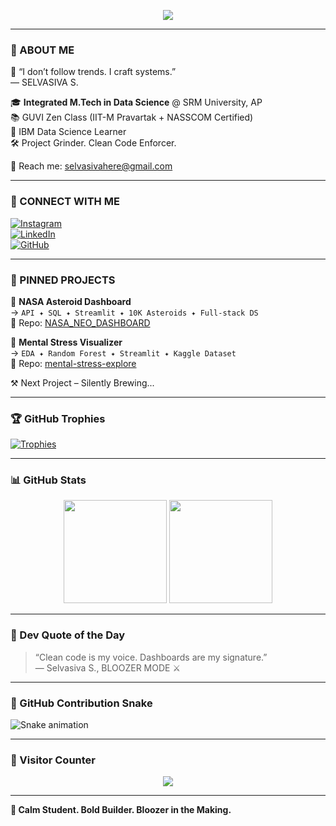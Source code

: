 <!-- Typing SVG -->
<p align="center">
  <img src="https://readme-typing-svg.herokuapp.com?font=Fira+Code&size=22&duration=4000&pause=1000&color=FF6B6B&center=true&width=435&lines=Hi+I'm+Selvasiva+%F0%9F%A7%A0;Student+Data+Scientist+in+Training+%F0%9F%94%96;Clean+Code+is+my+Voice.;Dashboards+are+my+Signature.">
</p>

---

### 🧠 ABOUT ME

💬 “I don’t follow trends. I craft systems.”  
— SELVASIVA S.

🎓 **Integrated M.Tech in Data Science** @ SRM University, AP  
📚 GUVI Zen Class (IIT-M Pravartak + NASSCOM Certified)  
🧪 IBM Data Science Learner  
🛠️ Project Grinder. Clean Code Enforcer.

📧 Reach me: [selvasivahere@gmail.com](mailto:selvasivahere@gmail.com)

---

### 🧬 CONNECT WITH ME

[![Instagram](https://img.shields.io/badge/@bloozer_js-E4405F?style=for-the-badge&logo=instagram&logoColor=white)](https://instagram.com/your_handle)  
[![LinkedIn](https://img.shields.io/badge/LinkedIn-Selvasiva-blue?style=for-the-badge&logo=linkedin)](https://linkedin.com/in/your-profile)  
[![GitHub](https://img.shields.io/badge/GitHub-sivadst-171515?style=for-the-badge&logo=github)](https://github.com/sivadst)

---

### 📌 PINNED PROJECTS

🚀 **NASA Asteroid Dashboard**  
→ `API ✦ SQL ✦ Streamlit ✦ 10K Asteroids ✦ Full-stack DS`  
📂 Repo: [NASA_NEO_DASHBOARD](https://github.com/sivadst/NASA_NEO_DASHBOARD)

🧠 **Mental Stress Visualizer**  
→ `EDA ✦ Random Forest ✦ Streamlit ✦ Kaggle Dataset`  
📂 Repo: [mental-stress-explore](https://github.com/sivadst/mental-stress-explore)

⚒️ Next Project – Silently Brewing...

---

### 🏆 GitHub Trophies

[![Trophies](https://github-profile-trophy.vercel.app/?username=sivadst&theme=algolia&no-frame=true&row=1&column=7)](https://github.com/ryo-ma/github-profile-trophy)

---

### 📊 GitHub Stats

<p align="center">
  <img src="https://github-readme-stats.vercel.app/api?username=sivadst&show_icons=true&theme=tokyonight" height="165"/>
  <img src="https://github-readme-stats.vercel.app/api/top-langs/?username=sivadst&layout=compact&theme=tokyonight" height="165"/>
</p>

---

### 🧠 Dev Quote of the Day

> “Clean code is my voice. Dashboards are my signature.”  
> — Selvasiva S., BLOOZER MODE ⚔️

---

### 🔁 GitHub Contribution Snake

![Snake animation](https://github.com/sivadst/sivadst/blob/output/github-contribution-grid-snake.svg)

---

### 🚀 Visitor Counter

<p align="center">
  <img src="https://profile-counter.glitch.me/sivadst/count.svg" />
</p>

---

**🔮 Calm Student. Bold Builder. Bloozer in the Making.**

